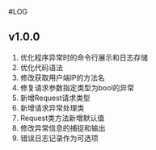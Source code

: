 #LOG

## v1.0.0
1. 优化程序异常时的命令行展示和日志存储
2. 优化代码语法
3. 修改获取用户端IP的方法名
4. 修复请求参数指定类型为bool的异常
5. 新增Request请求类型
6. 新增请求异常处理类
7. Request类方法新增默认值
8. 修改异常信息的捕捉和输出
9. 错误日志记录作为可选项
